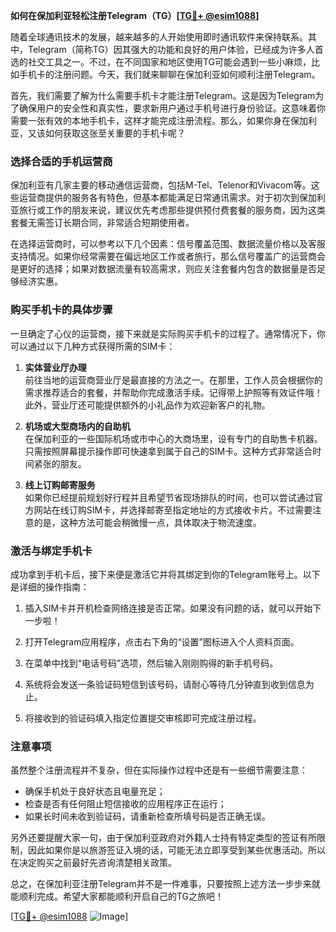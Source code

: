 **如何在保加利亚轻松注册Telegram（TG）[[TG💪+ @esim1088](https://t.me/s/esim1088)]**

随着全球通讯技术的发展，越来越多的人开始使用即时通讯软件来保持联系。其中，Telegram（简称TG）因其强大的功能和良好的用户体验，已经成为许多人首选的社交工具之一。不过，在不同国家和地区使用TG可能会遇到一些小麻烦，比如手机卡的注册问题。今天，我们就来聊聊在保加利亚如何顺利注册Telegram。

首先，我们需要了解为什么需要手机卡才能注册Telegram。这是因为Telegram为了确保用户的安全性和真实性，要求新用户通过手机号进行身份验证。这意味着你需要一张有效的本地手机卡，这样才能完成注册流程。那么，如果你身在保加利亚，又该如何获取这张至关重要的手机卡呢？

### **选择合适的手机运营商**

保加利亚有几家主要的移动通信运营商，包括M-Tel、Telenor和Vivacom等。这些运营商提供的服务各有特色，但基本都能满足日常通讯需求。对于初次到保加利亚旅行或工作的朋友来说，建议优先考虑那些提供预付费套餐的服务商，因为这类套餐无需签订长期合同，非常适合短期使用者。

在选择运营商时，可以参考以下几个因素：信号覆盖范围、数据流量价格以及客服支持情况。如果你经常需要在偏远地区工作或者旅行，那么信号覆盖广的运营商会是更好的选择；如果对数据流量有较高需求，则应关注套餐内包含的数据量是否足够经济实惠。

### **购买手机卡的具体步骤**

一旦确定了心仪的运营商，接下来就是实际购买手机卡的过程了。通常情况下，你可以通过以下几种方式获得所需的SIM卡：

1. **实体营业厅办理**  
   前往当地的运营商营业厅是最直接的方法之一。在那里，工作人员会根据你的需求推荐适合的套餐，并帮助你完成激活手续。记得带上护照等有效证件哦！此外，营业厅还可能提供额外的小礼品作为欢迎新客户的礼物。

2. **机场或大型商场内的自助机**  
   在保加利亚的一些国际机场或市中心的大商场里，设有专门的自助售卡机器。只需按照屏幕提示操作即可快速拿到属于自己的SIM卡。这种方式非常适合时间紧张的朋友。

3. **线上订购邮寄服务**  
   如果你已经提前规划好行程并且希望节省现场排队的时间，也可以尝试通过官方网站在线订购SIM卡，并选择邮寄至指定地址的方式接收卡片。不过需要注意的是，这种方法可能会稍微慢一点，具体取决于物流速度。

### **激活与绑定手机卡**

成功拿到手机卡后，接下来便是激活它并将其绑定到你的Telegram账号上。以下是详细的操作指南：

1. 插入SIM卡并开机检查网络连接是否正常。如果没有问题的话，就可以开始下一步啦！

2. 打开Telegram应用程序，点击右下角的“设置”图标进入个人资料页面。

3. 在菜单中找到“电话号码”选项，然后输入刚刚购得的新手机号码。

4. 系统将会发送一条验证码短信到该号码，请耐心等待几分钟直到收到信息为止。

5. 将接收到的验证码填入指定位置提交审核即可完成注册过程。

### **注意事项**

虽然整个注册流程并不复杂，但在实际操作过程中还是有一些细节需要注意：

- 确保手机处于良好状态且电量充足；
- 检查是否有任何阻止短信接收的应用程序正在运行；
- 如果长时间未收到验证码，请重新检查所填号码是否正确无误。

另外还要提醒大家一句，由于保加利亚政府对外籍人士持有特定类型的签证有所限制，因此如果你是以旅游签证入境的话，可能无法立即享受到某些优惠活动。所以在决定购买之前最好先咨询清楚相关政策。

总之，在保加利亚注册Telegram并不是一件难事，只要按照上述方法一步步来就能顺利完成。希望大家都能顺利开启自己的TG之旅吧！

[[TG💪+ @esim1088](https://t.me/s/esim1088) ![Image](https://i.postimg.cc/4NQfJmqS/Snipaste-2025-05-13-00-14-12.png)]